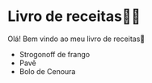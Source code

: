 # Livro de receitas:man_cook:

Olá! Bem vindo ao meu livro de receitas:wave:

- Strogonoff de frango
- Pavê
- Bolo de Cenoura